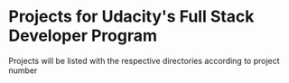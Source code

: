 # Projects for Udacity's Full Stack Developer Program


Projects will be listed with the respective directories according to project number
